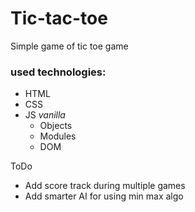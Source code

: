 Tic-tac-toe
===
Simple game of tic toe game

### used technologies:
- HTML
- CSS
- JS *vanilla*
    - Objects
    - Modules
    - DOM

ToDo
 - Add score track during multiple games
 - Add smarter AI for using min max algo